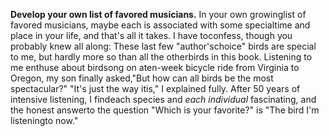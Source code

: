 **Develop your own list of favored musicians.** In your own growinglist of favored musicians, maybe each is associated with some specialtime and place in your life, and that's all it takes. I have toconfess, though you probably knew all along: These last few "author'schoice" birds are special to me, but hardly more so than all the otherbirds in this book. Listening to me enthuse about birdsong on aten-week bicycle ride from Virginia to Oregon, my son finally asked,"But how can all birds be the most spectacular?" "It's just the way itis," I explained fully. After 50 years of intensive listening, I findeach species and *each individual* fascinating, and the honest answerto the question "Which is your favorite?" is "The bird I'm listeningto now."
